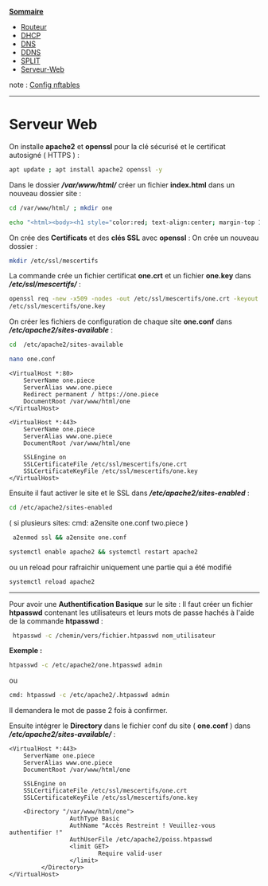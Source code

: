 **[Sommaire](https://github.com/Saithiyan/tssr)**
- [Routeur](https://github.com/Saithiyan/tssr/blob/main/servicefiles/routeur.md)
- [DHCP](https://github.com/Saithiyan/tssr/blob/main/servicefiles/dhcp.md)
- [DNS](https://github.com/Saithiyan/tssr/blob/main/servicefiles/dns.md)
- [DDNS](https://github.com/Saithiyan/tssr/blob/main/servicefiles/ddns.md)
- [SPLIT](https://github.com/Saithiyan/tssr/blob/main/servicefiles/split.md)
- [Serveur-Web](https://github.com/Saithiyan/tssr/blob/main/servicefiles/serveur-web.md)

note : [Config nftables](https://github.com/Saithiyan/tssr/blob/main/servicefiles/note-nftables.md)

---
# Serveur Web

On installe __apache2__ et __openssl__ pour la clé sécurisé et le certificat autosigné ( HTTPS ) :
```sh
apt update ; apt install apache2 openssl -y
```
Dans le dossier ***/var/www/html/***  créer un fichier __index.html__ dans un nouveau dossier site :
```sh
cd /var/www/html/ ; mkdir one
```

```sh
echo "<html><body><h1 style="color:red; text-align:center; margin-top 10%;" >Welcome www.one.piece</h1></body></html>" > one/index.html
``` 

On crée des __Certificats__ et des __clés SSL__ avec __openssl__  :
On crée un nouveau dossier :
```sh
mkdir /etc/ssl/mescertifs
```
La commande crée un fichier certificat __one.crt__ et un fichier __one.key__ dans ***/etc/ssl/mescertifs/*** :
```sh
openssl req -new -x509 -nodes -out /etc/ssl/mescertifs/one.crt -keyout
/etc/ssl/mescertifs/one.key
```
On créer les fichiers de configuration de chaque site __one.conf__ dans ***/etc/apache2/sites-available*** :
```sh
cd  /etc/apache2/sites-available
```

```sh
nano one.conf
```

```
<VirtualHost *:80>
	ServerName one.piece
	ServerAlias www.one.piece
	Redirect permanent / https://one.piece
	DocumentRoot /var/www/html/one
</VirtualHost>

<VirtualHost *:443>
   	ServerName one.piece
	ServerAlias www.one.piece
	DocumentRoot /var/www/html/one
 
	SSLEngine on
	SSLCertificateFile /etc/ssl/mescertifs/one.crt
	SSLCertificateKeyFile /etc/ssl/mescertifs/one.key
</VirtualHost>
```

Ensuite il faut activer le site et le SSL dans ***/etc/apache2/sites-enabled*** :
```sh
cd /etc/apache2/sites-enabled
```
( si plusieurs sites: cmd: a2ensite one.conf two.piece )
```sh
 a2enmod ssl && a2ensite one.conf
```

```sh
systemctl enable apache2 && systemctl restart apache2
```
ou un reload pour rafraichir uniquement une partie qui a été modifié
```
systemctl reload apache2
```


---
Pour avoir une __Authentification Basique__ sur le site :
Il faut créer un fichier __htpasswd__ contenant les utilisateurs et leurs mots de passe hachés à l'aide de la commande __htpasswd__ :
```sh
 htpasswd -c /chemin/vers/fichier.htpasswd nom_utilisateur
```
__Exemple :__
```sh
htpasswd -c /etc/apache2/one.htpasswd admin
```
ou
```sh
cmd: htpasswd -c /etc/apache2/.htpasswd admin
```
Il demandera le mot de passe 2 fois à confirmer.

Ensuite intégrer le __Directory__ dans le fichier conf du site ( __one.conf__ ) dans ***/etc/apache2/sites-available/*** :
```
<VirtualHost *:443>
   	ServerName one.piece
	ServerAlias www.one.piece
	DocumentRoot /var/www/html/one
 
	SSLEngine on
	SSLCertificateFile /etc/ssl/mescertifs/one.crt
	SSLCertificateKeyFile /etc/ssl/mescertifs/one.key

	<Directory "/var/www/html/one">
                 AuthType Basic
                 AuthName "Accès Restreint ! Veuillez-vous authentifier !"
                 AuthUserFile /etc/apache2/poiss.htpasswd
                 <limit GET>
                         Require valid-user
                 </limit>
         </Directory>
</VirtualHost>
```


